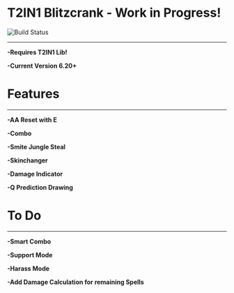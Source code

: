 # T2IN1 Blitzcrank - Work in Progress!

![Build Status](https://camo.githubusercontent.com/cfcaf3a99103d61f387761e5fc445d9ba0203b01/68747470733a2f2f7472617669732d63692e6f72672f6477796c2f657374612e7376673f6272616e63683d6d6173746572?branch=master)

___
**-Requires T2IN1 Lib!**

**-Current Version 6.20+**

# Features
___
**-AA Reset with E**

**-Combo**

**-Smite Jungle Steal**

**-Skinchanger**

**-Damage Indicator**

**-Q Prediction Drawing**

# To Do
___
**-Smart Combo**

**-Support Mode**

**-Harass Mode**

**-Add Damage Calculation for remaining Spells**
